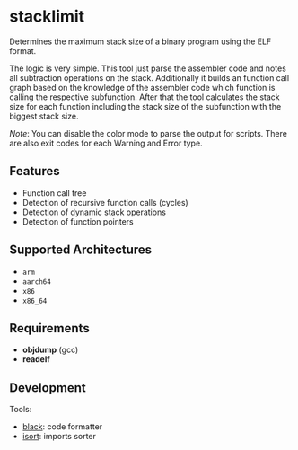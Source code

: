 stacklimit
==========

Determines the maximum stack size of a binary program using the ELF format.

The logic is very simple. This tool just parse the assembler code and notes all
subtraction operations on the stack. Additionally it builds an function call
graph based on the knowledge of the assembler code which function is calling the
respective subfunction. After that the tool calculates the stack size for each
function including the stack size of the subfunction with the biggest stack
size.


*Note*: You can disable the color mode to parse the output for scripts. There
are also exit codes for each Warning and Error type.


Features
--------

* Function call tree
* Detection of recursive function calls (cycles)
* Detection of dynamic stack operations
* Detection of function pointers


Supported Architectures
-----------------------

* `arm`
* `aarch64`
* `x86`
* `x86_64`


Requirements
------------

* **objdump** (gcc)
* **readelf**


Development
-----------

Tools:
* [black](https://pypi.org/project/black): code formatter
* [isort](https://pypi.org/project/isort): imports sorter
